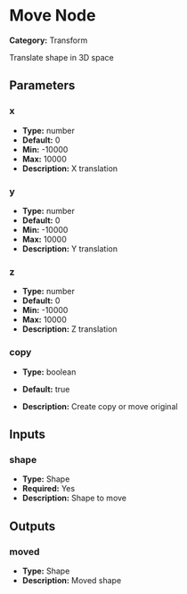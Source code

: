
# Move Node

**Category:** Transform

Translate shape in 3D space

## Parameters


### x
- **Type:** number
- **Default:** 0
- **Min:** -10000
- **Max:** 10000
- **Description:** X translation


### y
- **Type:** number
- **Default:** 0
- **Min:** -10000
- **Max:** 10000
- **Description:** Y translation


### z
- **Type:** number
- **Default:** 0
- **Min:** -10000
- **Max:** 10000
- **Description:** Z translation


### copy
- **Type:** boolean
- **Default:** true


- **Description:** Create copy or move original


## Inputs


### shape
- **Type:** Shape
- **Required:** Yes
- **Description:** Shape to move


## Outputs


### moved
- **Type:** Shape
- **Description:** Moved shape



